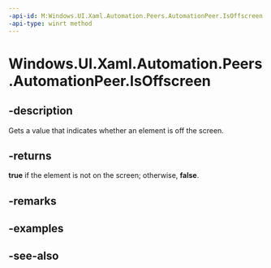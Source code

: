 ```yaml
---
-api-id: M:Windows.UI.Xaml.Automation.Peers.AutomationPeer.IsOffscreen
-api-type: winrt method
---
```


<!-- Method syntax
public bool IsOffscreen()
-->

# Windows.UI.Xaml.Automation.Peers.AutomationPeer.IsOffscreen

## -description
Gets a value that indicates whether an element is off the screen.


## -returns
**true** if the element is not on the screen; otherwise, **false**.

## -remarks

## -examples

## -see-also
